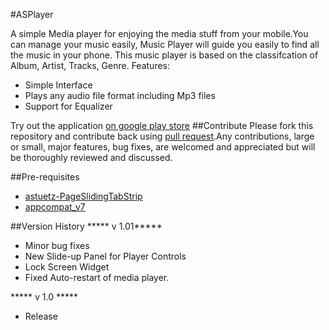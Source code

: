 #ASPlayer

A simple Media player for enjoying the media stuff from your mobile.You can manage your music easily, Music Player will guide you easily to find all the music in your phone.
This music player is based on the classifcation of Album, Artist, Tracks, Genre.
Features:
* Simple Interface
* Plays any audio file format including Mp3 files
* Support for Equalizer

Try out the application [on google play store](https://play.google.com/store/apps/details?id=com.akshay.protocol10.asplayer)
##Contribute
Please fork this repository and contribute back using [pull request](https://github.com/protocol10/ASplayer/pulls).Any contributions, large or small, major features, bug fixes, are welcomed and appreciated but will be thoroughly reviewed and discussed.

##Pre-requisites
* [astuetz-PageSlidingTabStrip](https://github.com/astuetz/PagerSlidingTabStrip)
* [appcompat_v7](#)


##Version History
***** v 1.01*****
* Minor bug fixes
* New Slide-up Panel for Player Controls
* Lock Screen Widget
* Fixed Auto-restart of media player.

***** v 1.0 *****
* Release

